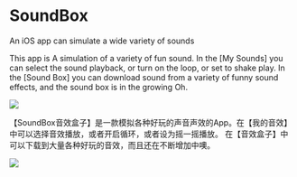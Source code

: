 # SoundBox
An iOS app can simulate a wide variety of sounds

This app is A simulation of a variety of fun sound. In the [My Sounds] you can select the sound playback, 
or turn on the loop, or set to shake play. In the [Sound Box] you can download sound from a variety of funny sound effects, 
and the sound box is in the growing Oh.

[![](https://linkmaker.itunes.apple.com/images/badges/en-us/badge_appstore-lrg.svg)](https://itunes.apple.com/us/app/soundbox-yin-xiao-he-zi/id1165235958?l=zh&ls=1&mt=8)

【SoundBox音效盒子】是一款模拟各种好玩的声音声效的App。在【我的音效】中可以选择音效播放，或者开启循环，或者设为摇一摇播放。
在【音效盒子】中可以下载到大量各种好玩的音效，而且还在不断增加中噢。

[![](https://linkmaker.itunes.apple.com/images/badges/en-us/badge_appstore-lrg.svg)](https://itunes.apple.com/cn/app/soundbox-yin-xiao-he-zi/id1165235958?l=zh&ls=1&mt=8)
